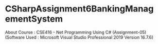 # CSharpAssignment6BankingManagementSystem
About Course : CSE416 - Net Programming Using C# (Assignment-05) (Software Used : Microsoft Visual Studio Professional 2019 Version 16.7.6)
